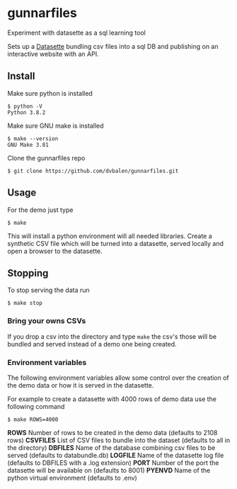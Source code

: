 # gunnarfiles
Experiment with datasette as a sql learning tool

Sets up a [Datasette](https://docs.datasette.io) bundling csv files into a sql DB 
and publishing on an interactive website with an API.

## Install

Make sure python is installed
```
$ python -V
Python 3.8.2
```
Make sure GNU make is installed
```
$ make --version
GNU Make 3.81
```

Clone the gunnarfiles repo
```
$ git clone https://github.com/dvbalen/gunnarfiles.git
```

## Usage

For the demo just type
```
$ make
```

This will install a python environment will all needed libraries. Create a synthetic CSV file which
will be turned into a datasette, served locally and open a browser to the datasette.

## Stopping

To stop serving the data run
```
$ make stop
```

### Bring your owns CSVs

If you drop a csv into the directory and type `make` the csv's those will be bundled and served 
instead of a demo one being created.

### Environment variables

The following environment variables allow some control over the creation of the demo data or
how it is served in the datasette.

For example to create a datasette with 4000 rows of demo data use the following command
```
$ make ROWS=4000
```

**ROWS** Number of rows to be created in the demo data (defaults to 2108 rows)
**CSVFILES** List of CSV files to bundle into the dataset (defaults to all in the directory)
**DBFILES**  Name of the database combining csv files to be served (defaults to databundle.db)
**LOGFILE**  Name of the datasette log file (defaults to DBFILES with a .log extension)
**PORT**     Number of the port the datasette will be available on (defaults to 8001)
**PYENVD**   Name of the python virtual environment (defaults to .env)

